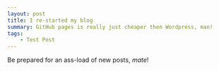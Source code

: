 ```yaml
---
layout: post
title: I re-started my blog
summary: GitHub pages is really just cheaper then Wordpress, man!
tags:
    - Test Post
---
```


Be prepared for an ass-load of new posts, *mate*!
